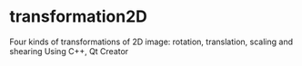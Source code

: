 # transformation2D
Four kinds of transformations of 2D image: rotation, translation, scaling and shearing
Using C++, Qt Creator
